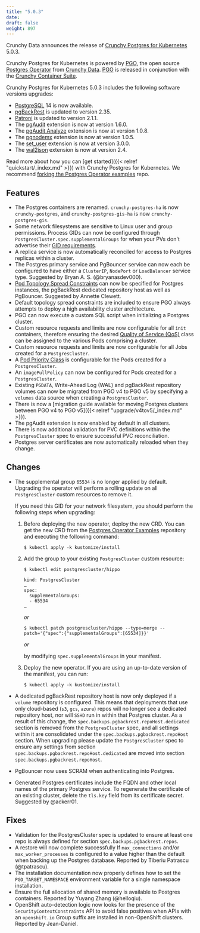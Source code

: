 ```yaml
---
title: "5.0.3"
date:
draft: false
weight: 897
---
```



Crunchy Data announces the release of [Crunchy Postgres for Kubernetes](https://www.crunchydata.com/products/crunchy-postgresql-for-kubernetes/) 5.0.3.

Crunchy Postgres for Kubernetes is powered by [PGO](https://github.com/CrunchyData/postgres-operator), the open source [Postgres Operator](https://github.com/CrunchyData/postgres-operator) from [Crunchy Data](https://www.crunchydata.com). [PGO](https://github.com/CrunchyData/postgres-operator) is released in conjunction with the [Crunchy Container Suite](https://github.com/CrunchyData/container-suite).

Crunchy Postgres for Kubernetes 5.0.3 includes the following software versions upgrades:

- [PostgreSQL](https://www.postgresql.org) 14 is now available.
- [pgBackRest](https://pgbackrest.org/) is updated to version 2.35.
- [Patroni](https://patroni.readthedocs.io/) is updated to version 2.1.1.
- The [pgAudit](https://github.com/pgaudit/pgaudit) extension is now at version 1.6.0.
- The [pgAudit Analyze](https://github.com/pgaudit/pgaudit_analyze) extension is now at version 1.0.8.
- The [pgnodemx](https://github.com/CrunchyData/pgnodemx) extension is now at version 1.0.5.
- The [set_user](https://github.com/pgaudit/set_user) extension is now at version 3.0.0.
- The [wal2json](https://github.com/eulerto/wal2json) extension is now at version 2.4.

Read more about how you can [get started]({{< relref "quickstart/_index.md" >}}) with Crunchy Postgres for Kubernetes. We recommend [forking the Postgres Operator examples](https://github.com/CrunchyData/postgres-operator-examples/fork) repo.

## Features

- The Postgres containers are renamed. `crunchy-postgres-ha` is now `crunchy-postgres`, and `crunchy-postgres-gis-ha` is now `crunchy-postgres-gis`.
- Some network filesystems are sensitive to Linux user and group permissions. Process GIDs can now be configured through `PostgresCluster.spec.supplementalGroups` for when your PVs don't advertise their [GID requirements](https://kubernetes.io/docs/tasks/configure-pod-container/configure-persistent-volume-storage/#access-control).
- A replica service is now automatically reconciled for access to Postgres replicas within a cluster.
- The Postgres primary service and PgBouncer service can now each be configured to have either a `ClusterIP`, `NodePort` or `LoadBalancer` service type. Suggested by Bryan A. S. (@bryanasdev000).
- [Pod Topology Spread Constraints](https://kubernetes.io/docs/concepts/workloads/pods/pod-topology-spread-constraints/) can now be specified for Postgres instances, the pgBackRest dedicated repository host as well as PgBouncer. Suggested by Annette Clewett.
- Default topology spread constraints are included to ensure PGO always attempts to deploy a high availability cluster architecture.
- PGO can now execute a custom SQL script when initializing a Postgres cluster.
- Custom resource requests and limits are now configurable for all `init` containers, therefore ensuring the desired [Quality of Service (QoS)](https://kubernetes.io/docs/tasks/configure-pod-container/quality-service-pod/) class can be assigned to the various Pods comprising a cluster.
- Custom resource requests and limits are now configurable for all Jobs created for a `PostgresCluster`.
- A [Pod Priority Class](https://kubernetes.io/docs/concepts/scheduling-eviction/pod-priority-preemption/) is configurable for the Pods created for a `PostgresCluster`.
- An `imagePullPolicy` can now be configured for Pods created for a `PostgresCluster`.
-  Existing `PGDATA`, Write-Ahead Log (WAL) and pgBackRest repository volumes can now be migrated from PGO v4 to PGO v5 by specifying a `volumes` data source when creating a `PostgresCluster`.
- There is now a [migration guide available for moving Postgres clusters between PGO v4 to PGO v5]({{< relref "upgrade/v4tov5/_index.md" >}}).
- The pgAudit extension is now enabled by default in all clusters.
- There is now additional validation for PVC definitions within the `PostgresCluster` spec to ensure successful PVC reconciliation.
- Postgres server certificates are now automatically reloaded when they change.

## Changes

- The supplemental group `65534` is no longer applied by default. Upgrading the operator will perform a rolling update on all `PostgresCluster` custom resources to remove it.

  If you need this GID for your network filesystem, you should perform the following steps when upgrading:

  1. Before deploying the new operator, deploy the new CRD. You can get the new CRD from the [Postgres Operator Examples](https://github.com/CrunchyData/postgres-operator-examples/fork) repository and executing the following command:
     ```console
     $ kubectl apply -k kustomize/install
     ```

  2. Add the group to your existing `PostgresCluster` custom resource:
     ```console
     $ kubectl edit postgrescluster/hippo

     kind: PostgresCluster
     …
     spec:
       supplementalGroups:
       - 65534
     …
     ```

     _or_

     ```console
     $ kubectl patch postgrescluster/hippo --type=merge --patch='{"spec":{"supplementalGroups":[65534]}}'
     ```

     _or_

     by modifying `spec.supplementalGroups` in your manifest.

  3. Deploy the new operator. If you are using an up-to-date version of the manifest, you can run:
     ```console
     $ kubectl apply -k kustomize/install
     ```

- A dedicated pgBackRest repository host is now only deployed if a `volume` repository is configured.  This means that deployments that use only cloud-based (`s3`, `gcs`, `azure`) repos will no longer see a dedicated repository host, nor will `SSHD` run in within that Postgres cluster. As a result of this change, the `spec.backups.pgbackrest.repoHost.dedicated` section is removed from the `PostgresCluster` spec, and all settings within it are consolidated under the `spec.backups.pgbackrest.repoHost` section. When upgrading please update the `PostgresCluster` spec to ensure any settings from section `spec.backups.pgbackrest.repoHost.dedicated` are moved into section `spec.backups.pgbackrest.repoHost`.
- PgBouncer now uses SCRAM when authenticating into Postgres.
- Generated Postgres certificates include the FQDN and other local names of the primary Postgres service. To regenerate the certificate of an existing cluster, delete the `tls.key` field from its certificate secret.  Suggested by @ackerr01.

## Fixes

- Validation for the PostgresCluster spec is updated to ensure at least one repo is always defined for section `spec.backups.pgbackrest.repos`.
- A restore will now complete successfully If `max_connections` and/or `max_worker_processes` is configured to a value higher than the default when backing up the Postgres database. Reported by Tiberiu Patrascu (@tpatrascu).
- The installation documentation now properly defines how to set the `PGO_TARGET_NAMESPACE` environment variable for a single namespace installation.
- Ensure the full allocation of shared memory is available to Postgres containers. Reported by Yuyang Zhang (@helloqiu).
- OpenShift auto-detection logic now looks for the presence of the `SecurityContextConstraints` API to avoid false positives when APIs with an `openshift.io` Group suffix are installed in non-OpenShift clusters.  Reported by Jean-Daniel.

